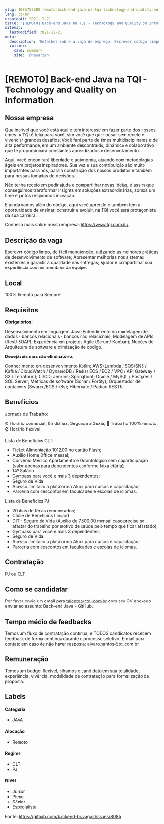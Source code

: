 ```yaml
---
slug: 1085757680-remoto-back-end-java-na-tqi-technology-and-quality-on-information
lang: pt-br
createdAt: 2021-12-21
title: '[REMOTO] Back-end Java na TQI - Technology and Quality on Information - Vaga de Emprego'
sitemap:
  lastModified: 2021-12-21
meta:
  description: 'Detalhes sobre a vaga de emprego: Escrever código limpo, de fácil manutenção, utilizando as melhores práticas de desenvolvimento de software; Apresentar melhorias nos sistemas existentes e garantir a qualidade nas entregas; Ajudar e compartilhar sua experiência com os membros da equipe.'
  twitter:
    card: summary
    site: '@nawarian'
---
```


# [REMOTO] Back-end Java na TQI - Technology and Quality on Information

## Nossa empresa

Que incrível que você está aqui e tem interesse em fazer parte dos nossos times. A TQI é feita para você, sim você que quer ousar sem receio e vivenciar grandes desafios. Você fará parte de times multidisciplinares e de alta performance, em um ambiente descontraído, dinâmico e colaborativo que te proporcionará constantes aprendizados e desenvolvimento.

Aqui, você encontrará liberdade e autonomia, atuando com metodologias ágeis em projetos inspiradores. Sua voz e sua contribuição são muito importantes para nós, para a construção dos nossos produtos e também para nossas tomadas de decisões.

Não tenha receio em pedir ajuda e compartilhar novas ideias, é assim que conseguimos transformar insights em soluções extraordinárias, somos um time e juntos respiramos inovação.

E ainda vamos além do código, aqui você aprende e também tem a oportunidade de ensinar, construir e evoluir, na TQI você será protagonista da sua carreira.

Conheça mais sobre nossa empresa: https://www.tqi.com.br/

## Descrição da vaga

Escrever código limpo, de fácil manutenção, utilizando as melhores práticas de desenvolvimento de software;
Apresentar melhorias nos sistemas existentes e garantir a qualidade nas entregas;
Ajudar e compartilhar sua experiência com os membros da equipe.

## Local

100% Remoto para Sempre!

## Requisitos

**Obrigatórios:**

Desenvolvimento em linguagem Java;
Entendimento na modelagem de dados - bancos relacionais - bancos não relacionais;
Modelagem de APIs (Rest/ SOAP);
Experiência em projetos Agile (Scrum/ Kanban);
Noções de Arquitetura de software e otimização de código.

**Desejáveis mas não eliminatório:**

Conhecimento em desenvolvimento Kotlin;
AWS (Lambda / SQS/SNS / Kafka / CloudWatch / DynamoDB / Redis/ ECS / EC2 / VPC / API Gateway / S3 / Terraform);
CI/CD;
Jenkins;
Springboot;
Oracle / MySQL / Postgres / SQL Server;
Métricas de software (Sonar / Fortify);
Orquestador de containers (Swarm /ECS / k8s);
Hibernate / Padrao RESTful.

## Benefícios

Jornada de Trabalho: 

⏰ Horário comercial, 8h diárias, Segunda a Sexta;
🎒 Trabalho 100% remoto;
⌚ Horário flexível.

Lista de Benefícios CLT:

- Ticket Alimentação 1012,00 no cartão Flash;
- Auxilio Home Office mensal;
- Convênio Médico Apartamento e Odontológico sem coparticipação (valor apenas para dependentes conforme faixa etária);
- 14º Salário
- Gympass para você e mais 3 dependentes;
- Seguro de Vida
- Acesso ilimitado a plataforma Alura para cursos e capacitação;
- Parceria com descontos em faculdades e escolas de idiomas.

Lista de Benefícios PJ:

- 20 dias de férias remunerados;
- Clube de Benefícios Lincard
- DIT - Seguro de Vida (Auxilio de 7.500,00 mensal caso precise se afastar do trabalho por motivo de saúde pelo tempo que ficar afastado);
- Gympass para você e mais 3 dependentes;
- Seguro de Vida
- Acesso ilimitado a plataforma Alura para cursos e capacitação;
- Parceria com descontos em faculdades e escolas de idiomas.

## Contratação

PJ ou CLT

## Como se candidatar

Por favor envie um email para talentos@tqi.com.br com seu CV anexado - enviar no assunto: Back-end Java - GitHub.

## Tempo médio de feedbacks

Temos um fluxo de contratação contínua, e TODOS candidatos recebem feedback de forma contínua durante o processo seletivo.
E-mail para contato em caso de não haver resposta: alvaro.santos@tqi.com.br

## Remuneração

Temos um budget flexível, olhamos o candidato em sua totalidade, experiência, vivência, modalidade de contratação para formalização da proposta.

## Labels
<!-- retire os labels que não fazem sentido à vaga -->

#### Categoria

- JAVA

#### Alocação

- Remoto

#### Regime

- CLT
- PJ

#### Nível

- Junior
- Pleno
- Sênior
- Especialista

Fonte: https://github.com/backend-br/vagas/issues/8085